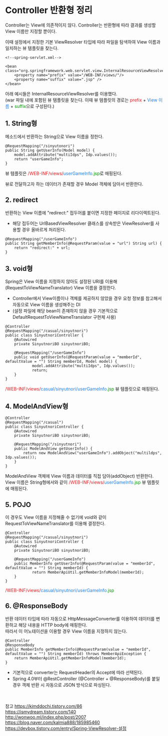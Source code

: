 # Controller 반환형 정리  

Controller는 View에 의존적이지 않다. Controller는 반환형에 따라 결과를 생성할 View 이름만 지정할 뿐이다.  

이때 설정에서 지정한 기본 ViewResolver 타입에 따라 파일을 탐색하여 View 이름과 일치하는 뷰 템플릿을 찾는다.  

```
<!--spring-servlet.xml-->

<bean class="org.springframework.web.servlet.view.InternalResourceViewResolver">
    <property name="prefix" value="/WEB-INF/views/"/>
    <property name="suffix" value=".jsp" />
</bean>
```

아래 예시들은 InternalResourceViewResolver를 이용했다.  
(war 파일 내에 포함된 뷰 템플릿을 찾는다. 이때 뷰 템플릿의 경로는 <span style="color:#e11d21">prefix</span> + <span style="color:#207de5">View 이름</span> + <span style="color:#009800">suffix</span>으로 구성된다.)  

## 1. String형  

메소드에서 반환하는 String으로 View 이름을 정한다.  

```
@RequestMapping("/sinyutonori")
public String getUserInfo(Model model) {
    model.addAttribute("multiIdps", Idp.values());
    return "userGameInfo";
}
```

뷰 템플릿은 <span style="color:#e11d21">/WEB-INF/views/</span><span style="color:#207de5">userGameInfo</span><span style="color:#009800">.jsp</span>로 매핑된다.  

뷰로 전달하고자 하는 데이터가 존재할 경우 Model 객체에 담아서 반환한다.  

## 2. redirect  
반환하는 View 이름에 "redirect:" 접두어를 붙이면 지정한 페이지로 리다이렉트된다.  
* 해당 접두어는 UrlBasedViewResolver 클래스를 상속받은 ViewResolver를 사용할 경우 올바르게 처리된다.  

```
@RequestMapping("/userGameInfo")
public String getMemberInfo(@RequestParam(value = "url") String url) {
    return "redirect:" + url;
}
```

## 3. void형  

Spring은 View 이름을 지정하지 않아도 설정된 URI를 이용해(RequestToViewNameTranslator) View 이름을 결정한다.  

* Controller에서 View이름이나 객체를 제공하지 않았을 경우 요청 정보를 참고해서 자동으로 View 이름을 생성해주는 DI  
* (설정 파일에 해당 bean이 존재하지 않을 경우 기본적으로 DefaultRequestToViewNameTranslator 구현체 사용)  

```
@Controller
@RequestMapping("/casual/sinyutnori")
public class SinyutnoriController {
	@Autowired
	private SinyutnoriBO sinyutnoriBO;

	@RequestMapping("/userGameInfo")
	public void getUserInfo(@RequestParam(value = "memberId", defaultValue = "") String memberId, Model model) {
            model.addAttribute("multiIdps", Idp.values());
            return;
	}
}
```
<span style="color:#e11d21">/WEB-INF/views/</span><span style="color:#207de5">casual/sinyutnori/userGameInfo</span><span style="color:#009800">.jsp</span> 뷰 템플릿으로 매핑된다.

## 4. ModelAndView형  

```
@Controller
@RequestMapping("/casual")
public class SinyutnoriController {
	@Autowired
	private SinyutnoriBO sinyutnoriBO;

	@RequestMapping("/sinyutnori")
	public ModelAndView getUserInfo() {
	    return new ModelAndView("userGameInfo").addObject("multildps", Idp.values());
	}
}
```
ModelAndView 객체에 View 이름과 데이터를 직접 담아(addObject) 반환한다.  
View 이름은 String형에서와 같이 <span style="color:#e11d21">/WEB-INF/views/</span><span style="color:#207de5">userGameInfo</span><span style="color:#009800">.jsp</span> 뷰 템플릿에 매핑된다.  

## 5. POJO  
이 경우도 View 이름을 지정해줄 수 없기에 void와 같이 RequestToViewNameTranslator를 이용해 결정한다.  
```
@Controller
@RequestMapping("/casual/sinyutnori")
public class SinyutnoriController {
	@Autowired
	private SinyutnoriBO sinyutnoriBO;

	@RequestMapping("/userGameInfo")
	public MemberInfo getUserInfo(@RequestParam(value = "memberId", defaultValue = "") String memberId) {
            return MemberApiUtil.getMemberInfoModel(memberId);
	}
}
```
<span style="color:#e11d21">/WEB-INF/views/</span><span style="color:#207de5">casual/sinyutnori/userGameInfo</span><span style="color:#009800">.jsp</span>

## 6. @ResponseBody  
반환 데이터 타입에 따라 자동으로 HttpMessageConverter를 이용하여 데이터를 변환하고 해당 내용을 HTTP body에 매핑한다.  
따라서 이 어노테이션을 이용할 경우 View 이름을 지정하지 않는다.  

```
@Controller
@ResponseBody
public MemberInfo getMemberInfo(@RequestParam(value = "memberId", defaultValue = "") String memberId) throws MemberApiException {
    return MemberApiUtil.getMemberInfoModel(memberId);
}
```

* 기본적으로 converter는 RequestHeader의 Accept에 따라 선택된다.  
* Spring 4.0부터 @RestController (@Controller + @ResponseBody)를 붙일 경우 객체 반환 시 자동으로 JSON 방식으로 파싱된다.  




<br><br>참고
https://kimddochi.tistory.com/86  
https://ismydream.tistory.com/140  
http://wonwoo.ml/index.php/post/2007  
https://blog.naver.com/kalmia888/185985460  
https://devbox.tistory.com/entry/Spring-ViewResolver-설정  